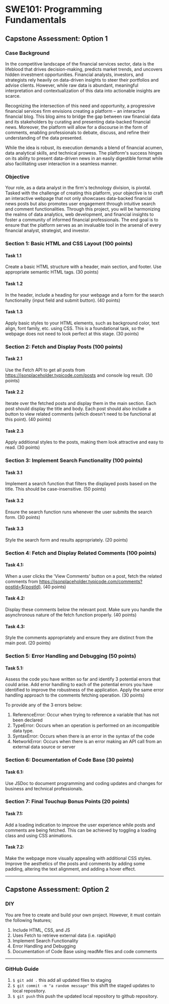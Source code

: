 # SWE101: Programming Fundamentals

## Capstone Assessment: Option 1

### Case Background

In the competitive landscape of the financial services sector, data is the lifeblood that drives decision-making, predicts market trends, and uncovers hidden investment opportunities. Financial analysts, investors, and strategists rely heavily on data-driven insights to steer their portfolios and advise clients. However, while raw data is abundant, meaningful interpretation and contextualization of this data into actionable insights are scarce.

Recognizing the intersection of this need and opportunity, a progressive financial services firm envisions creating a platform – an interactive financial blog. This blog aims to bridge the gap between raw financial data and its stakeholders by curating and presenting data-backed financial news. Moreover, the platform will allow for a discourse in the form of comments, enabling professionals to debate, discuss, and refine their understanding of the data presented.

While the idea is robust, its execution demands a blend of financial acumen, data analytical skills, and technical prowess. The platform's success hinges on its ability to present data-driven news in an easily digestible format while also facilitating user interaction in a seamless manner.

### Objective

Your role, as a data analyst in the firm's technology division, is pivotal. Tasked with the challenge of creating this platform, your objective is to craft an interactive webpage that not only showcases data-backed financial news posts but also promotes user engagement through intuitive search and comment functionalities. Through this project, you will be harmonizing the realms of data analytics, web development, and financial insights to foster a community of informed financial professionals. The end goal is to ensure that the platform serves as an invaluable tool in the arsenal of every financial analyst, strategist, and investor.

### Section 1: Basic HTML and CSS Layout (100 points)

#### Task 1.1

Create a basic HTML structure with a header, main section, and footer. Use appropriate semantic HTML tags. (30 points)

#### Task 1.2

In the header, include a heading for your webpage and a form for the search functionality (input field and submit button). (40 points)

#### Task 1.3

Apply basic styles to your HTML elements, such as background color, text align, font family, etc. using CSS. This is a foundational task, so the webpage does not need to look perfect at this stage. (30 points)

### Section 2: Fetch and Display Posts (100 points)

#### Task 2.1

Use the Fetch API to get all posts from https://jsonplaceholder.typicode.com/posts and console log result. (30 points)

#### Task 2.2

Iterate over the fetched posts and display them in the main section. Each post should display the title and body. Each post should also include a button to view related comments (which doesn't need to be functional at this point). (40 points)

#### Task 2.3

Apply additional styles to the posts, making them look attractive and easy to read. (30 points)

### Section 3: Implement Search Functionality (100 points)

#### Task 3.1

Implement a search function that filters the displayed posts based on the title. This should be case-insensitive. (50 points)

#### Task 3.2

Ensure the search function runs whenever the user submits the search form. (30 points)

#### Task 3.3

Style the search form and results appropriately. (20 points)

### Section 4: Fetch and Display Related Comments (100 points)

#### Task 4.1:

When a user clicks the 'View Comments' button on a post, fetch the related comments from https://jsonplaceholder.typicode.com/comments?postId=${postId}. (40 points)

#### Task 4.2:

Display these comments below the relevant post. Make sure you handle the asynchronous nature of the fetch function properly. (40 points)

#### Task 4.3:

Style the comments appropriately and ensure they are distinct from the main post. (20 points)

### Section 5: Error Handling and Debugging (50 points)

#### Task 5.1:

Assess the code you have written so far and identify 3 potential errors that could arise. Add error handling to each of the potential errors you have identified to improve the robustness of the application. Apply the same error handling approach to the comments fetching operation. (30 points)

To provide any of the 3 errors below:

1. ReferenceError: Occur when trying to reference a variable that has not been declared
2. TypeError: Occurs when an operation is performed on an incompatible data type.
3. SyntaxError: Occurs when there is an error in the syntax of the code
4. NetworkError: Occurs when there is an error making an API call from an external data source or server

### Section 6: Documentation of Code Base (30 points)

#### Task 6.1:

Use JSDoc to document programming and coding updates and changes for business and technical professionals.

### Section 7: Final Touchup Bonus Points (20 points)

#### Task 7.1:

Add a loading indication to improve the user experience while posts and comments are being fetched. This can be achieved by toggling a loading class and using CSS animations.

#### Task 7.2:

Make the webpage more visually appealing with additional CSS styles. Improve the aesthetics of the posts and comments by adding some padding, altering the text alignment, and adding a hover effect.

---

## Capstone Assessment: Option 2

### DIY

You are free to create and build your own project. However, it must contain the following features;

1. Include HTML, CSS, and JS
2. Uses Fetch to retrieve external data (i.e. rapidApi)
3. Implement Search Functionality
4. Error Handling and Debugging
5. Documentation of Code Base using readMe files and code comments

---

### GitHub Guide

1. `$ git add .` this add all updated files to staging
2. `$ git commit -m "a random message"` this shift the staged updates to local repository.
3. `$ git push` this push the updated local repository to github repository.

